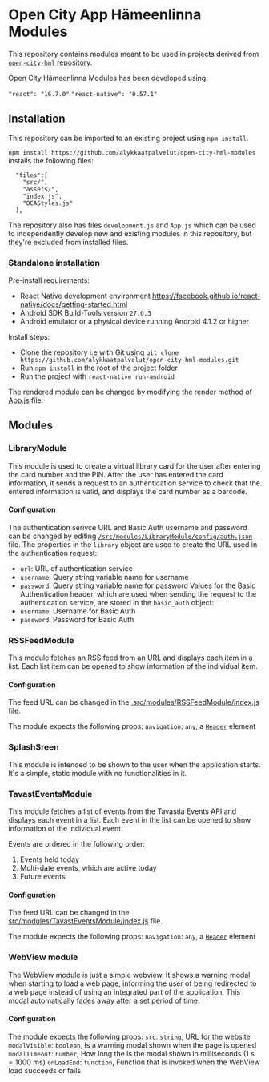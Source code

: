 # Open City App Hämeenlinna Modules

This repository contains modules meant to be used in projects derived from [`open-city-hml` repository](https://github.com/alykkaatpalvelut/open-city-hml).

Open City Hämeenlinna Modules has been developed using:

`"react": "16.7.0"`
`"react-native": "0.57.1"`

## Installation

This repository can be imported to an existing project using `npm install`.

`npm install https://github.com/alykkaatpalvelut/open-city-hml-modules` installs the following files:
```
  "files":[
    "src/",
    "assets/",
    "index.js",
    "OCAStyles.js"
  ],
```

The repository also has files `development.js` and `App.js` which can be used to independently develop new and existing modules in this repository, but they're excluded from installed files.

### Standalone installation
Pre-install requirements:
- React Native development environment https://facebook.github.io/react-native/docs/getting-started.html
- Android SDK Build-Tools version `27.0.3`
- Android emulator or a physical device running Android 4.1.2 or higher

Install steps:
- Clone the repository i.e with Git using `git clone https://github.com/alykkaatpalvelut/open-city-hml-modules.git`
- Run `npm install` in the root of the project folder
- Run the project with `react-native run-android`

The rendered module can be changed by modifying the render method of [App.js](../master/App.js) file.

## Modules

### LibraryModule
This module is used to create a virtual library card for the user after entering the card number and the PIN. After the user has entered the card information, it sends a request to an authentication service to check that the entered information is valid, and displays the card number as a barcode.

#### Configuration
The authentication serivce URL and Basic Auth username and password can be changed by editing [`/src/modules/LibraryModule/config/auth.json`](../master/src/modules/LibraryModule/config/auth.json) file.
The properties in the `library` object are used to create the URL used in the authentication request:
* `url`: URL of authentication service
* `username`: Query string variable name for username
* `password`: Query string variable name for password
Values for the Basic Authentication header, which are used when sending the request to the authentication service, are stored in the `basic_auth` object:
* `username`: Username for Basic Auth
* `password`: Password for Basic Auth

### RSSFeedModule
This module fetches an RSS feed from an URL and displays each item in a list. Each list item can be opened to show information of the individual item.

#### Configuration
The feed URL can be changed in the [.src/modules/RSSFeedModule/index.js](../master/src/modules/RSSFeedModule/index.js) file.

The module expects the following props:
`navigation`: `any`, a [`Header`](https://react-native-training.github.io/react-native-elements/docs/header.html) element

### SplashSreen
This module is intended to be shown to the user when the application starts. It's a simple, static module with no functionalities in it.

### TavastEventsModule
This module fetches a list of events from the Tavastia Events API and displays each event in a list. Each event in the list can be opened to show information of the individual event.

Events are ordered in the following order:
 1. Events held today
 2. Multi-date events, which are active today
 3. Future events

#### Configuration
The feed URL can be changed in the [src/modules/TavastEventsModule/index.js](../master/src/modules/TavastEventsModule/index.js) file.

The module expects the following props:
`navigation`: `any`, a [`Header`](https://react-native-training.github.io/react-native-elements/docs/header.html) element

### WebView module
The WebView module is just a simple webview. It shows a warning modal when starting to load a web page, informing the user of being redirected to a web page instead of using an integrated part of the application. This modal automatically fades away after a set period of time.

#### Configuration
The module expects the following props:
`src`: `string`, URL for the website
`modalVisible`: `boolean`, Is a warning modal shown when the page is opened
`modalTimeout`: `number`, How long the is the modal shown in milliseconds (1 s = 1000 ms)
`onLoadEnd`: `function`, Function that is invoked when the WebView load succeeds or fails